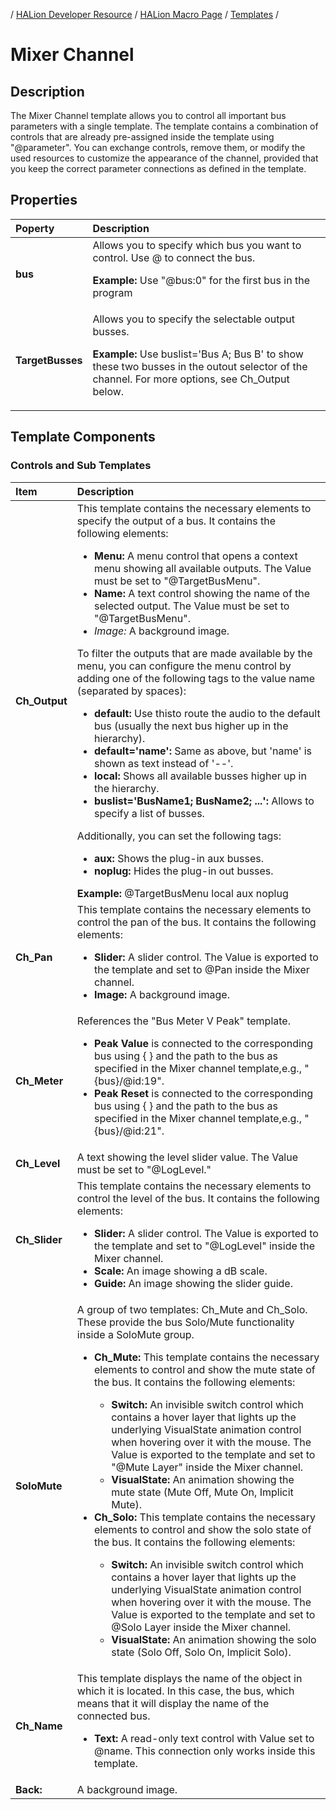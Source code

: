 / [HALion Developer Resource](../../HALion-Developer-Resource.md) / [HALion Macro Page](./HALion-Macro-Page.md) / [Templates](./Templates.md) /

# Mixer Channel

## Description

The Mixer Channel template allows you to control all important bus parameters with a single template. The template contains a combination of controls that are already pre-assigned inside the template using "@parameter". You can exchange controls, remove them, or modify the used resources to customize the appearance of the channel, provided that you keep the correct parameter connections as defined in the template.

## Properties

|Poperty|Description|
|:-|:-|
|**bus**|Allows you to specify which bus you want to control. Use @ to connect the bus.<p>**Example:** Use "@bus:0"  for the first bus in the program</p>|
|**TargetBusses**|Allows you to specify the selectable output busses.<p>**Example:** Use buslist='Bus A; Bus B' to show these two busses in the outout selector of the channel. For more options, see Ch_Output below.|

## Template Components

### Controls and Sub Templates

|Item|Description|
|:-|:-|
|**Ch_Output**|This template contains the necessary elements to specify the output of a bus. It contains the following elements:<ul><li>**Menu:** A menu control that opens a context menu showing all available outputs. The Value must be set to "@TargetBusMenu".</li><li>**Name:** A text control showing the name of the selected output. The Value must be set to "@TargetBusMenu".</li><li>*Image:* A background image.</li></ul>To filter the outputs that are made available by the menu, you can configure the menu control by adding one of the following tags to the value name (separated by spaces):<ul><li>**default:** Use thisto route the audio to the default bus (usually the next bus higher up in the hierarchy).</li><li>**default='name':** Same as above, but 'name' is shown as text instead of '--'.</li><li>**local:** Shows all available busses higher up in the hierarchy.</li><li>**buslist='BusName1; BusName2; ...':** Allows to specify a list of busses.</li></ul>Additionally, you can set the following tags:<ul><li>**aux:** Shows the plug-in aux busses.</li><li>**noplug:** Hides the plug-in out busses.</li></ul>**Example:** @TargetBusMenu local aux noplug|
|**Ch_Pan**|This template contains the necessary elements to control the pan of the bus. It contains the following elements:<ul><li>**Slider:** A slider control. The Value is exported to the template and set to @Pan inside the Mixer channel.</li><li>**Image:** A background image.</li></ul>|
|**Ch_Meter**|References the "Bus Meter V Peak" template.<ul><li>**Peak Value** is connected to the corresponding bus using { } and the path to the bus as specified in the Mixer channel template,e.g., "{bus}/@id:19".</li><li>**Peak Reset** is connected to the corresponding bus using { } and the path to the bus as specified in the Mixer channel template,e.g., "{bus}/@id:21".</li></ul>|
|**Ch_Level**|A text showing the level slider value. The Value must be set to "@LogLevel."|
|**Ch_Slider**|This template contains the necessary elements to control the level of the bus. It contains the following elements:<ul><li>**Slider:** A slider control. The Value is exported to the template and set to "@LogLevel" inside the Mixer channel.</li><li>**Scale:** An image showing a dB scale.</li><li>**Guide:** An image showing the slider guide.</li></ul>|
|**SoloMute**|A group of two templates: Ch_Mute and Ch_Solo. These provide the bus Solo/Mute functionality inside a SoloMute group.<ul><li>**Ch_Mute:** This template contains the necessary elements to control and show the mute state of the bus. It contains the following elements:</li><ul><li>**Switch:** An invisible switch control which contains a hover layer that lights up the underlying VisualState animation control when hovering over it with the mouse. The Value is exported to the template and set to "@Mute Layer" inside the Mixer channel.</li><li>**VisualState:** An animation showing the mute state (Mute Off, Mute On, Implicit Mute).</li></ul><li>**Ch_Solo:** This template contains the necessary elements to control and show the solo state of the bus. It contains the following elements:</li><ul><li>**Switch:** An invisible switch control which contains a hover layer that lights up the underlying VisualState animation control when hovering over it with the mouse. The Value is exported to the template and set to @Solo Layer inside the Mixer channel.</li><li>**VisualState:** An animation showing the solo state (Solo Off, Solo On, Implicit Solo).</li></ul>|
|**Ch_Name**|This template displays the name of the object in which it is located. In this case, the bus, which means that it will display the name of the connected bus.<ul><li>**Text:** A read-only text control with Value set to @name. This connection only works inside this template.</li></ul>|
|**Back:**|A background image.|